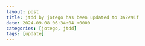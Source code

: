 ```yaml
---
layout: post
title: jtdd by jotego has been updated to 3a2e91f
date: 2024-09-08 06:34:04 +0000
categories: [jotego, jtdd]
tags: [update]
---
```


